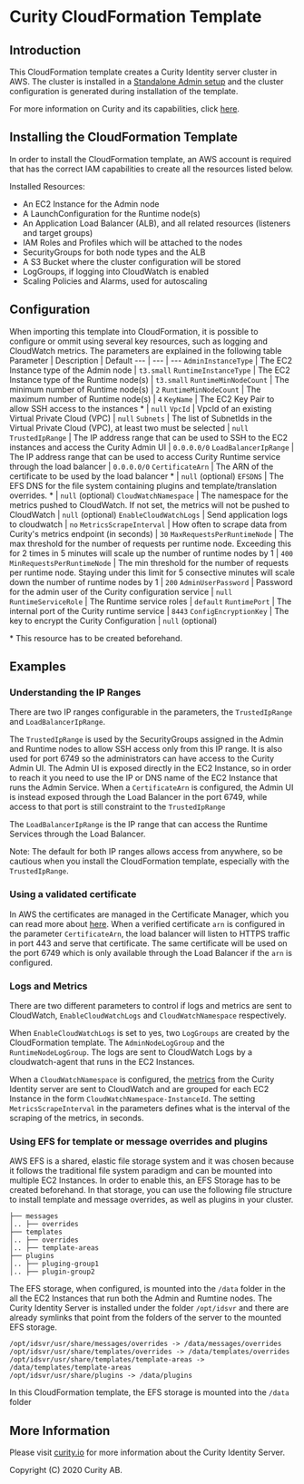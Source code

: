 # Curity CloudFormation Template
## Introduction
This CloudFormation template creates a Curity Identity server cluster in AWS.
The cluster is installed in a [Standalone Admin setup](https://developer.curity.io/docs/latest/system-admin-guide/deployment/clustering.html#standalone-admin-setup) and the cluster configuration is generated during installation of the template.

For more information on Curity and its capabilities, click [here](https://curity.io).

## Installing the CloudFormation Template

In order to install the CloudFormation template, an AWS account is required that has the correct IAM capabilities to create all the resources listed below. 

Installed Resources:
- An EC2 Instance for the Admin node
- A LaunchConfiguration for the Runtime node(s)
- An Application Load Balancer (ALB), and all related resources (listeners and target groups)
- IAM Roles and Profiles which will be attached to the nodes
- SecurityGroups for both node types and the ALB
- A S3 Bucket where the cluster configuration will be stored
- LogGroups, if logging into CloudWatch is enabled
- Scaling Policies and Alarms, used for autoscaling

## Configuration

When importing this template into CloudFormation, it is possible to configure or ommit using several key resources, such as logging and CloudWatch metrics. The parameters are explained in the following table
Parameter | Description | Default
--- | --- | ---
`AdminInstanceType` | The EC2 Instance type of the Admin node | `t3.small`
`RuntimeInstanceType` | The EC2 Instance type of the Runtime node(s) | `t3.small`
`RuntimeMinNodeCount` | The minimum number of Runtime node(s) | `2`
`RuntimeMinNodeCount` | The maximum number of Runtime node(s) | `4`
`KeyName` | The EC2 Key Pair to allow SSH access to the instances * | `null`
`VpcId` | VpcId of an existing Virtual Private Cloud (VPC) | `null`
`Subnets` | The list of SubnetIds in the Virtual Private Cloud (VPC), at least two must be selected | `null`
`TrustedIpRange` | The IP address range that can be used to SSH to the EC2 instances and access the Curity Admin UI | `0.0.0.0/0`
`LoadBalancerIpRange` | The IP address range that can be used to access Curity Runtime service through the load balancer | `0.0.0.0/0`
`CertificateArn` | The ARN of the certificate to be used by the load balancer * | `null` (optional)
`EFSDNS` | The EFS DNS for the file system containing plugins and template/translation overrides. * | `null` (optional)
`CloudWatchNamespace` | The namespace for the metrics pushed to CloudWatch. If not set, the metrics will not be pushed to CloudWatch | `null` (optional)
`EnableCloudWatchLogs` | Send application logs to cloudwatch | `no`
`MetricsScrapeInterval` | How often to scrape data from Curity's metrics endpoint (in seconds) | `30`
`MaxRequestsPerRuntimeNode` | The max threshold for the number of requests per runtime node. Exceeding this for 2 times in 5 minutes will scale up the number of runtime nodes by 1 | `400`
`MinRequestsPerRuntimeNode` | The min threshold for the number of requests per runtime node. Staying under this limit for 5 consective minutes will scale down the number of runtime nodes by 1 | `200`
`AdminUserPassword` | Password for the admin user of the Curity configuration service | `null`
`RuntimeServiceRole` | The Runtime service roles | `default`
`RuntimePort` | The internal port of the Curity runtime service | `8443`
`ConfigEncryptionKey` | The key to encrypt the Curity Configuration | `null` (optional)

\* This resource has to be created beforehand.

## Examples

### Understanding the IP Ranges

There are two IP ranges configurable in the parameters, the `TrustedIpRange` and `LoadBalancerIpRange`.

The `TrustedIpRange` is used by the SecurityGroups assigned in the Admin and Runtime nodes to allow SSH access only from this IP range. It is also used for port 6749 so the administrators can have access to the Curity Admin UI.
The Admin UI is exposed directly in the EC2 Instance, so in order to reach it you need to use the IP or DNS name of the EC2 Instance that runs the Admin Service. When a `CertificateArn` is configured, the Admin UI is instead exposed through the Load Balancer in the port 6749, while access to that port is still constraint to the `TrustedIpRange`

The `LoadBalancerIpRange` is the IP range that can access the Runtime Services through the Load Balancer. 

Note: The default for both IP ranges allows access from anywhere, so be cautious when you install the CloudFormation template, especially with the `TrustedIpRange`.

### Using a validated certificate

In AWS the certificates are managed in the Certificate Manager, which you can read more about [here](https://aws.amazon.com/certificate-manager/). When a verified certificate `arn` is configured in the parameter `CertificateArn`, the load balancer will listen to HTTPS traffic in port 443 and serve that certificate.
The same certificate will be used on the port 6749 which is only available through the Load Balancer if the `arn` is configured.

### Logs and Metrics

There are two different parameters to control if logs and metrics are sent to CloudWatch, `EnableCloudWatchLogs` and `CloudWatchNamespace` respectively. 

When `EnableCloudWatchLogs` is set to yes, two `LogGroups` are created by the CloudFormation template. The `AdminNodeLogGroup` and the `RuntimeNodeLogGroup`. The logs are sent to CloudWatch Logs by a cloudwatch-agent that runs in the EC2 Instances.

When a `CloudWatchNamespace` is configured, the [metrics](https://developer.curity.io/docs/latest/system-admin-guide/monitoring/index.html#prometheus-compliant-metrics) from the Curity Identity server are sent to CloudWatch and are grouped for each EC2 Instance in the form `CloudWatchNamespace-InstanceId`. The setting `MetricsScrapeInterval` in the parameters defines what is the interval of the scraping of the metrics, in seconds.

### Using EFS for template or message overrides and plugins

AWS EFS is a shared, elastic file storage system and it was chosen because it follows the traditional file system paradigm and can be mounted into multiple EC2 Instances. 
In order to enable this, an EFS Storage has to be created beforehand. In that storage, you can use the following file structure to install template and message overrides, as well as plugins in your cluster.
```
├── messages
│.. ├── overrides
├── templates
│.. ├── overrides
│.. ├── template-areas
├── plugins
│.. ├── pluging-group1
│.. ├── plugin-group2
```

The EFS storage, when configured, is mounted into the `/data` folder in the all the EC2 Instances that run both the Admin and Rumtine nodes. The Curity Identity Server is installed under the folder `/opt/idsvr` and there are already symlinks that point from the folders of the server to the mounted EFS storage. 

```
/opt/idsvr/usr/share/messages/overrides -> /data/messages/overrides
/opt/idsvr/usr/share/templates/overrides -> /data/templates/overrides
/opt/idsvr/usr/share/templates/template-areas -> /data/templates/template-areas
/opt/idsvr/usr/share/plugins -> /data/plugins
```
In this CloudFormation template, the EFS storage is mounted into the `/data` folder

## More Information

Please visit [curity.io](https://curity.io/)  for more information about the Curity Identity Server.

Copyright (C) 2020 Curity AB.

